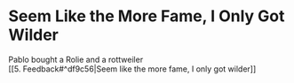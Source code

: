 # Seem Like the More Fame, I Only Got Wilder

Pablo bought a Rolie and a rottweiler  
[[5. Feedback#^df9c56|Seem like the more fame, I only got wilder]]  
